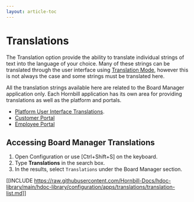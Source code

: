 ```yaml
---
layout: article-toc
---
```

# Translations
The Translation option provide the ability to translate individual strings of text into the language of your choice. Many of these strings can be translated through the user interface using [Translation Mode](/esp-config/internationalization/translation-mode), however this is not always the case and some strings must be translated here.

All the translation strings available here are related to the Board Manager application only.  Each Hornbill application has its own area for providing translations as well as the platform and portals.
* [Platform User Interface Translations](/esp-config/internationalization/user-interface-translations).
* [Customer Portal](/esp-config/customize/customer-portal-setup#translations)
* [Employee Portal](/esp-config/customize/employee-portal/employee-portal-configuration#translations)

## Accessing Board Manager Translations
1. Open Configuration or use [Ctrl+Shift+S] on the keyboard.
1. Type **Translations** in the search box.
1. In the results, select `Translations` under the Board Manager section.

[[INCLUDE https://raw.githubusercontent.com/Hornbill-Docs/hdoc-library/main/hdoc-library/configuration/apps/translations/translation-list.md]]